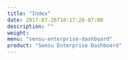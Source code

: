 ```yaml
---
title: "Index"
date: 2017-07-26T10:17:28-07:00
description: ""
weight:
menu: "sensu-enterprise-dashboard"
product: "Sensu Enterprise Dashboard"
---
```


